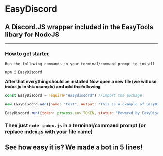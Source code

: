 # EasyDiscord
## A Discord.JS wrapper included in the EasyTools libary for NodeJS


***


### **How to get started**
`Run the following commands in your terminal/command prompt to install`
```
npm i EasyDiscord
```

**After that everything should be installed**
**Now open a new file (we will use index.js in this example) and add the following**

```javascript
const EasyDiscord = require("easydiscord") //import the package

new EasyDiscord.add({name: "test", output: "This is a example of EasyDiscord"}).command(); //add a test command (must be using new)

EasyDiscord.run({token: process.env.TOKEN, status: "Powered by EasyDiscord", prefix: "!"}) //login using the token from https://discord.dev (can be hard coded, but I do not recommend that). Then we set the status and the prefix
``` 
### Then just ```node index.js``` in a terminal/command prompt (or replace index.js with your file name)

## **See how easy it is? We made a bot in 5 lines!**
